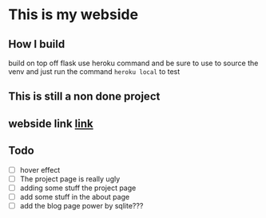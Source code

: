 # This is my webside

## How I build
build on top off flask
use heroku command and be sure to use to source the venv
and just run the command ```heroku local``` to test
## This is still a non done project
## webside link [link](https://seabass6969.herokuapp.com/)
## Todo
- [ ] hover effect
- [ ] The project page is really ugly
- [ ] adding some stuff the project page
- [ ] add some stuff in the about page
- [ ] add the blog page power by sqlite???
